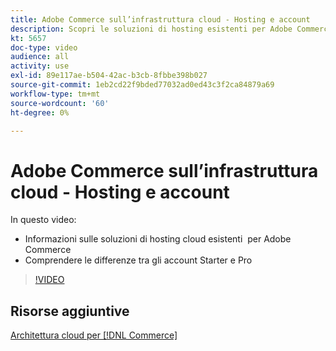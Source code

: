 ```yaml
---
title: Adobe Commerce sull’infrastruttura cloud - Hosting e account
description: Scopri le soluzioni di hosting esistenti per Adobe Commerce ​. Comprendere le differenze tra gli account Starter e Pro ​.
kt: 5657
doc-type: video
audience: all
activity: use
exl-id: 89e117ae-b504-42ac-b3cb-8fbbe398b027
source-git-commit: 1eb2cd22f9bded77032ad0ed43c3f2ca84879a69
workflow-type: tm+mt
source-wordcount: '60'
ht-degree: 0%

---
```


# Adobe Commerce sull’infrastruttura cloud - Hosting e account

In questo video:

- Informazioni sulle soluzioni di hosting cloud esistenti &#x200B; per Adobe Commerce
- Comprendere le differenze tra gli account Starter e Pro &#x200B;

>[!VIDEO](https://video.tv.adobe.com/v/35813?quality=12&learn=on)

## Risorse aggiuntive

[Architettura cloud per [!DNL Commerce]](https://devdocs.magento.com/cloud/architecture/cloud-architecture.html)
